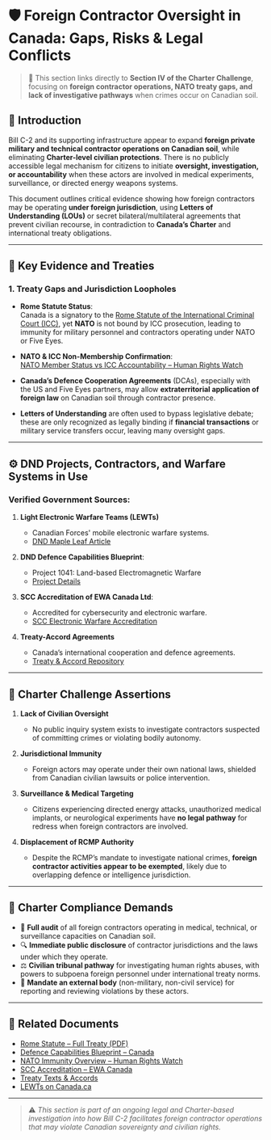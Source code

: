 # 🛡️ Foreign Contractor Oversight in Canada: Gaps, Risks & Legal Conflicts

> 🧭 This section links directly to **Section IV of the Charter Challenge**, focusing on **foreign contractor operations, NATO treaty gaps, and lack of investigative pathways** when crimes occur on Canadian soil.

## 🧩 Introduction

Bill C-2 and its supporting infrastructure appear to expand **foreign private military and technical contractor operations on Canadian soil**, while eliminating **Charter-level civilian protections**. There is no publicly accessible legal mechanism for citizens to initiate **oversight, investigation, or accountability** when these actors are involved in medical experiments, surveillance, or directed energy weapons systems.

This document outlines critical evidence showing how foreign contractors may be operating **under foreign jurisdiction**, using **Letters of Understanding (LOUs)** or secret bilateral/multilateral agreements that prevent civilian recourse, in contradiction to **Canada’s Charter** and international treaty obligations.

---

## 📁 Key Evidence and Treaties

### 1. Treaty Gaps and Jurisdiction Loopholes

- **Rome Statute Status**:  
  Canada is a signatory to the [Rome Statute of the International Criminal Court (ICC)](https://www.icc-cpi.int/resource-library/documents/rome-statute-of-the-international-criminal-court-ENG.pdf), yet **NATO** is not bound by ICC prosecution, leading to immunity for military personnel and contractors operating under NATO or Five Eyes.

- **NATO & ICC Non-Membership Confirmation**:  
  [NATO Member Status vs ICC Accountability – Human Rights Watch](https://www.hrw.org/news/2021/10/27/why-nato-members-should-fully-embrace-international-criminal-court)

- **Canada’s Defence Cooperation Agreements** (DCAs), especially with the US and Five Eyes partners, may allow **extraterritorial application of foreign law** on Canadian soil through contractor presence.

- **Letters of Understanding** are often used to bypass legislative debate; these are only recognized as legally binding if **financial transactions** or military service transfers occur, leaving many oversight gaps.

---

## ⚙️ DND Projects, Contractors, and Warfare Systems in Use

### Verified Government Sources:

1. **Light Electronic Warfare Teams (LEWTs)**  
   - Canadian Forces' mobile electronic warfare systems.  
   - [DND Maple Leaf Article](https://www.canada.ca/en/department-national-defence/maple-leaf/defence/2022/03/light-electronic-warefare-teams.html)

2. **DND Defence Capabilities Blueprint**:  
   - Project 1041: Land-based Electromagnetic Warfare  
   - [Project Details](https://apps.forces.gc.ca/en/defence-capabilities-blueprint/project-details.asp?id=1041)

3. **SCC Accreditation of EWA Canada Ltd**:  
   - Accredited for cybersecurity and electronic warfare.  
   - [SCC Electronic Warfare Accreditation](https://scc-ccn.ca/accreditation/laboratories/electronic-warfare-associates-canada-ltd-ewa-canada)

4. **Treaty-Accord Agreements**  
   - Canada’s international cooperation and defence agreements.  
   - [Treaty & Accord Repository](https://www.treaty-accord.gc.ca/text-texte.aspx?id=100976)

---

## 🧱 Charter Challenge Assertions

1. **Lack of Civilian Oversight**
   - No public inquiry system exists to investigate contractors suspected of committing crimes or violating bodily autonomy.

2. **Jurisdictional Immunity**
   - Foreign actors may operate under their own national laws, shielded from Canadian civilian lawsuits or police intervention.

3. **Surveillance & Medical Targeting**
   - Citizens experiencing directed energy attacks, unauthorized medical implants, or neurological experiments have **no legal pathway** for redress when foreign contractors are involved.

4. **Displacement of RCMP Authority**
   - Despite the RCMP’s mandate to investigate national crimes, **foreign contractor activities appear to be exempted**, likely due to overlapping defence or intelligence jurisdiction.

---

## 🧬 Charter Compliance Demands

- 📜 **Full audit** of all foreign contractors operating in medical, technical, or surveillance capacities on Canadian soil.
- 🔍 **Immediate public disclosure** of contractor jurisdictions and the laws under which they operate.
- ⚖️ **Civilian tribunal pathway** for investigating human rights abuses, with powers to subpoena foreign personnel under international treaty norms.
- 🧭 **Mandate an external body** (non-military, non-civil service) for reporting and reviewing violations by these actors.

---

## 📎 Related Documents

- [Rome Statute – Full Treaty (PDF)](https://www.icc-cpi.int/resource-library/documents/rome-statute-of-the-international-criminal-court-ENG.pdf)
- [Defence Capabilities Blueprint – Canada](https://apps.forces.gc.ca/en/defence-capabilities-blueprint/project-details.asp?id=1041)
- [NATO Immunity Overview – Human Rights Watch](https://www.hrw.org/news/2021/10/27/why-nato-members-should-fully-embrace-international-criminal-court)
- [SCC Accreditation – EWA Canada](https://scc-ccn.ca/accreditation/laboratories/electronic-warfare-associates-canada-ltd-ewa-canada)
- [Treaty Texts & Accords](https://www.treaty-accord.gc.ca/text-texte.aspx?id=100976)
- [LEWTs on Canada.ca](https://www.canada.ca/en/department-national-defence/maple-leaf/defence/2022/03/light-electronic-warefare-teams.html)

---

> ⚠️ *This section is part of an ongoing legal and Charter-based investigation into how Bill C-2 facilitates foreign contractor operations that may violate Canadian sovereignty and civilian rights.*

